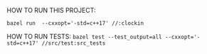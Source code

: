 HOW TO RUN THIS PROJECT:

```bazel run  --cxxopt='-std=c++17' //:clockin```

HOW TO RUN TESTS:
```bazel test --test_output=all --cxxopt='-std=c++17' //src/test:src_tests```